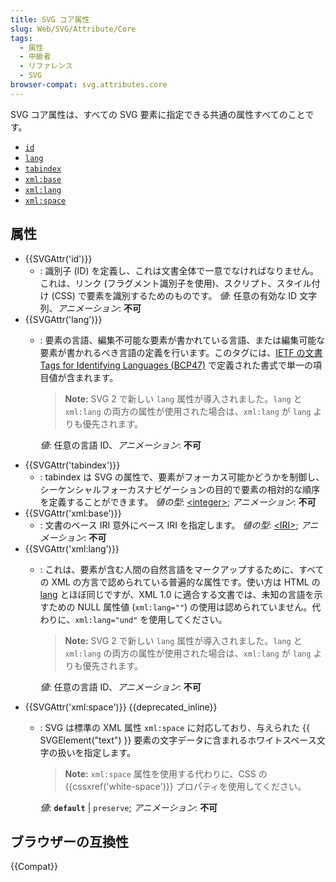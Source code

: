 ```yaml
---
title: SVG コア属性
slug: Web/SVG/Attribute/Core
tags:
  - 属性
  - 中級者
  - リファレンス
  - SVG
browser-compat: svg.attributes.core
---
```

SVG コア属性は、すべての SVG 要素に指定できる共通の属性すべてのことです。

*   [`id`](#attr-id)
*   [`lang`](#attr-lang)
*   [`tabindex`](#attr-tabindex)
*   [`xml:base`](#attr-xml:base)
*   [`xml:lang`](#attr-xml:lang)
*   [`xml:space`](#attr-xml:space)

## 属性

*   {{SVGAttr('id')}}
    *   : 識別子 (ID) を定義し、これは文書全体で一意でなければなりません。これは、リンク (フラグメント識別子を使用)、スクリプト、スタイル付け (CSS) で要素を識別するためのものです。
        *値*: 任意の有効な ID 文字列、*アニメーション*: **不可**
*   {{SVGAttr('lang')}}
    *   : 要素の言語、編集不可能な要素が書かれている言語、または編集可能な要素が書かれるべき言語の定義を行います。このタグには、[IETF の文書 Tags for Identifying Languages (BCP47)](https://www.ietf.org/rfc/bcp/bcp47.txt) で定義された書式で単一の項目値が含まれます。

        > **Note:** SVG 2 で新しい `lang` 属性が導入されました。`lang` と `xml:lang` の両方の属性が使用された場合は、`xml:lang` が `lang` よりも優先されます。

        *値*: 任意の言語 ID、*アニメーション*: **不可**
*   {{SVGAttr('tabindex')}}
    *   : tabindex は SVG の属性で、要素がフォーカス可能かどうかを制御し、シーケンシャルフォーカスナビゲーションの目的で要素の相対的な順序を定義することができます。
        *値の型*: [\<integer>](/ja/docs/Web/SVG/Content_type#integer); *アニメーション*: **不可**
*   {{SVGAttr('xml:base')}}
    *   : 文書のベース IRI 意外にベース IRI を指定します。
        *値の型*: [\<IRI>](/ja/docs/Web/SVG/Content_type#iri); *アニメーション*: **不可**
*   {{SVGAttr('xml:lang')}}
    *   : これは、要素が含む人間の自然言語をマークアップするために、すべての XML の方言で認められている普遍的な属性です。使い方は HTML の [lang](/ja/docs/Web/HTML/Global_attributes/lang) とほぼ同じですが、XML 1.0 に適合する文書では、未知の言語を示すための NULL 属性値 (`xml:lang=""`) の使用は認められていません。代わりに、`xml:lang="und"` を使用してください。

        > **Note:** SVG 2 で新しい `lang` 属性が導入されました。`lang` と `xml:lang` の両方の属性が使用された場合は、`xml:lang` が `lang` よりも優先されます。

        *値*: 任意の言語 ID、*アニメーション*: **不可**
*   {{SVGAttr('xml:space')}} {{deprecated_inline}}
    *   : SVG は標準の XML 属性 `xml:space` に対応しており、与えられた {{ SVGElement("text") }} 要素の文字データに含まれるホワイトスペース文字の扱いを指定します。

        > **Note:** `xml:space` 属性を使用する代わりに、CSS の {{cssxref('white-space')}} プロパティを使用してください。

        *値*: **`default`** | `preserve`; *アニメーション*: **不可**

## ブラウザーの互換性

{{Compat}}
